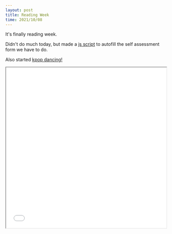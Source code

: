 ```yaml
---
layout: post
title: Reading Week
time: 2021/10/08
---
```


It's finally reading week.

Didn't do much today, but made a <a href="https://github.com/leoncyao/autofill_covid_self_assesment">js script</a> to autofill the self assessment form we have to do. 

Also started <a href="{{ site.baseurl }}/public/pages/Sports#growl_practice_1.mp4" style="display:inline">kpop dancing!</a> 

<iframe src="{{ site.baseurl }}/public/pages/Sports#growl_practice_1.mp4" title="test" width="500px" height="500px"></iframe>